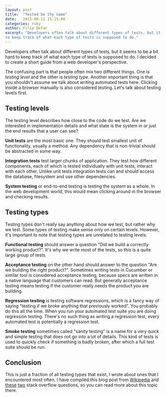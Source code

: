 ```yaml
---
layout: post
title:  "Tested be thy name"
date:   2015-06-11 15:15:00
categories: ruby
author: Filip Defar
excerpt: "Developers often talk about different types of tests, but it seems to be a bit hard
to keep track of what each type of tests is supposed to do."
---
```

Developers often talk about different types of tests, but it seems to be a bit hard
to keep track of what each type of tests is supposed to do. I decided to create a short guide from a web developer's perspective.

The confusing part is that people often mix two different things. One is _testing level_ and the other is _testing type_. Another important thing is that you shouldn't assume we talk about writing automated tests here. Clicking inside a browser manually is also considered testing. Let's talk about testing levels first.


## Testing levels

The testing level describes how close to the code do we test. Are we interested in implementation details and what state is the system in or just the end results that a user can see?

**Unit tests** are the most basic one. They should test smallest unit of functionality, usually
a method. Any dependency that is non-trivial should be abstracted in some way.

**Integration tests** test larger chunks of application. They test how different components, each of which is tested individually with unit tests, interact with each other. Unlike unit tests integration tests
can and should access the database, filesystem and use other dependencies.

**System testing** or end-to-end testing is testing the system as a whole. In the web development world, this would mean clicking around in the browser and checking results.


## Testing types
Testing types don't really say anything about how we test, but rather why we test. Some types of testing make sense only on certain levels. However, it's important to note that testing types are unrelated to testing levels.

**Functional testing** should answer a question "Did we build a correctly working product?". It's why we write most of the tests, so this is a quite large group of tests.

**Acceptance testing** on the other hand should answer to the question "Are we building the right product?". Sometimes writing tests in Cucumber or similar tool is considered acceptance testing, because specs are written in a native language that customers can read. But generally acceptance testing means testing if the customer really needs the product you are building.

**Regression testing** is testing software regressions, which is a fancy way of saying "testing if we broke anything that previously worked". You probably do this all the time. When you run your automated test suite you are doing regression testing. There's no such thing as writing a regression test, every automated test is potentially a regression test.

**Smoke testing** sometimes called "sanity testing" is a name for a very quick and simple testing that does not go into a lot of details. This kind of tests is used to quickly check if something is badly broken, after which a full test suite should be run.

## Conclusion

This is just a fraction of all testing types that exist, I wrote about ones that I encountered most often. I have compiled this blog post from [Wikipedia](http://en.wikipedia.org/wiki/Software_testing) and [these](http://stackoverflow.com/questions/3370334/difference-between-acceptance-test-and-functional-test) [two](http://stackoverflow.com/questions/4904096/whats-the-difference-between-unit-functional-acceptance-and-integration-test) stack overflow questions, so you can read more about this topic there.
